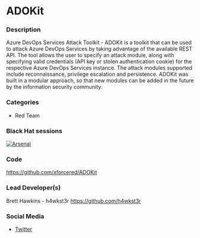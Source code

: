 # ADOKit

### Description
Azure DevOps Services Attack Toolkit - ADOKit is a toolkit that can be used to attack Azure DevOps Services by taking advantage of the available REST API. The tool allows the user to specify an attack module, along with specifying valid credentials (API key or stolen authentication cookie) for the respective Azure DevOps Services instance. The attack modules supported include reconnaissance, privilege escalation and persistence. ADOKit was built in a modular approach, so that new modules can be added in the future by the information security community.

### Categories
* Red Team

### Black Hat sessions

[![Arsenal](https://github.com/toolswatch/badges/blob/master/arsenal/usa/2024.svg)](https://www.blackhat.com/us-24/arsenal/schedule/index.html#adokit-azure-devops-services-attack-toolkit-38148)


### Code
https://github.com/xforcered/ADOKit

### Lead Developer(s)
Brett Hawkins - h4wkst3r https://github.com/h4wkst3r

### Social Media
* [Twitter](https://twitter.com/h4wkst3r)
